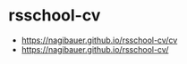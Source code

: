 # rsschool-cv
* https://nagibauer.github.io/rsschool-cv/cv
* https://nagibauer.github.io/rsschool-cv/

